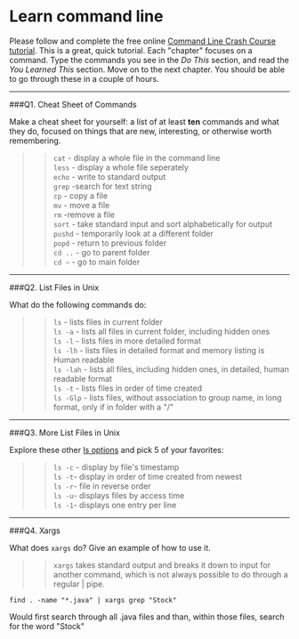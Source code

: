 # Learn command line

Please follow and complete the free online [Command Line Crash Course
tutorial](http://cli.learncodethehardway.org/book/). This is a great,
quick tutorial. Each "chapter" focuses on a command. Type the commands
you see in the _Do This_ section, and read the _You Learned This_
section. Move on to the next chapter. You should be able to go through
these in a couple of hours.

---

###Q1.  Cheat Sheet of Commands  

Make a cheat sheet for yourself: a list of at least **ten** commands and what they do, focused on things that are new, interesting, or otherwise worth remembering.

>> `cat` - display a whole file in the command line  
`less` - display a whole file seperately  
`echo` - write to standard output  
`grep` -search for text string  
`cp` - copy a file  
`mv` - move a file  
`rm` -remove a file  
`sort` - take standard input and sort alphabetically for output  
`pushd` - temporarily look at a different folder  
`popd` - return to previous folder  
`cd ..` - go to parent folder  
`cd ~` - go to main folder  


---

###Q2.  List Files in Unix   

What do the following commands do:  
>> `ls` -  lists files in current folder   
`ls -a`  - lists all files in current folder, including hidden ones  
`ls -l`  - lists files in more detailed format  
`ls -lh`  - lists files in detailed format and memory listing is Human readable  
`ls -lah`  - lists all files, including hidden ones, in detailed, human readable format  
`ls -t` - lists files in order of time created   
`ls -Glp` - lists files, without association to group name, in long format, only if in folder with a "/"  



---

###Q3.  More List Files in Unix  

Explore these other [ls options](http://www.techonthenet.com/unix/basic/ls.php) and pick 5 of your favorites:

>> `ls -c` - display by file's timestamp  
`ls -t`- display in order of time created from newest  
`ls -r`- file in reverse order  
`ls -u`- displays files by access time  
`ls -1`- displays one entry per line  

---

###Q4.  Xargs   

What does `xargs` do? Give an example of how to use it.

>> `xargs` takes standard output and breaks it down to input for another command, which is not always possible to do through a regular | pipe.   

`find . -name "*.java" | xargs grep "Stock"`  

Would first search through all .java files and than, within those files, search for the word "Stock"  

 

